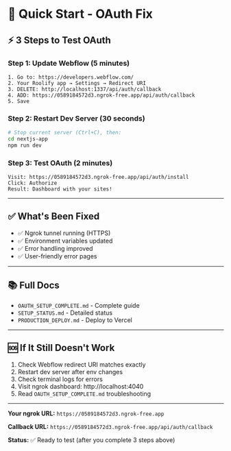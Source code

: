 # 🚀 Quick Start - OAuth Fix

## ⚡ 3 Steps to Test OAuth

### Step 1: Update Webflow (5 minutes)
```
1. Go to: https://developers.webflow.com/
2. Your Roolify app → Settings → Redirect URI
3. DELETE: http://localhost:1337/api/auth/callback  
4. ADD: https://0589184572d3.ngrok-free.app/api/auth/callback
5. Save
```

### Step 2: Restart Dev Server (30 seconds)
```bash
# Stop current server (Ctrl+C), then:
cd nextjs-app
npm run dev
```

### Step 3: Test OAuth (2 minutes)
```
Visit: https://0589184572d3.ngrok-free.app/api/auth/install
Click: Authorize
Result: Dashboard with your sites!
```

---

## ✅ What's Been Fixed

- ✅ Ngrok tunnel running (HTTPS)
- ✅ Environment variables updated
- ✅ Error handling improved
- ✅ User-friendly error pages

---

## 📚 Full Docs

- `OAUTH_SETUP_COMPLETE.md` - Complete guide
- `SETUP_STATUS.md` - Detailed status
- `PRODUCTION_DEPLOY.md` - Deploy to Vercel

---

## 🆘 If It Still Doesn't Work

1. Check Webflow redirect URI matches exactly
2. Restart dev server after env changes
3. Check terminal logs for errors
4. Visit ngrok dashboard: http://localhost:4040
5. Read `OAUTH_SETUP_COMPLETE.md` troubleshooting

---

**Your ngrok URL:** `https://0589184572d3.ngrok-free.app`

**Callback URL:** `https://0589184572d3.ngrok-free.app/api/auth/callback`

**Status:** ✅ Ready to test (after you complete 3 steps above)






